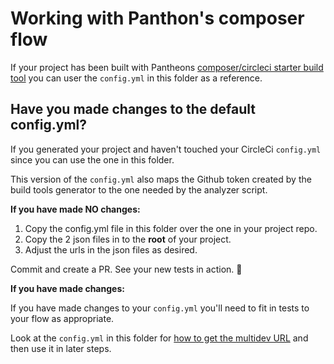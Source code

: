 # Working with Panthon's composer flow

If your project has been built with Pantheons [composer/circleci starter build tool](https://pantheon.io/docs/guides/build-tools/) you can user the `config.yml` in this folder as a reference.

## Have you made changes to the default config.yml?

If you generated your project and haven't touched your CircleCi `config.yml` since you can use the one in this folder.

This version of the `config.yml` also maps the Github token created by the build tools generator to the one needed by the analyzer script.

**If you have made NO changes:**
1. Copy the config.yml file in this folder over the one in your project repo.
2. Copy the 2 json files in to the **root** of your project.
3. Adjust the urls in the json files as desired.

Commit and create a PR.  See your new tests in action. :rocket:

**If you have made changes:**

If you have made changes to your `config.yml` you'll need to fit in tests to your flow as appropriate.

Look at the `config.yml` in this folder for [how to get the multidev URL](/examples/pantheon/drupal-composer/config.yml#135) and then use it in later steps. 
